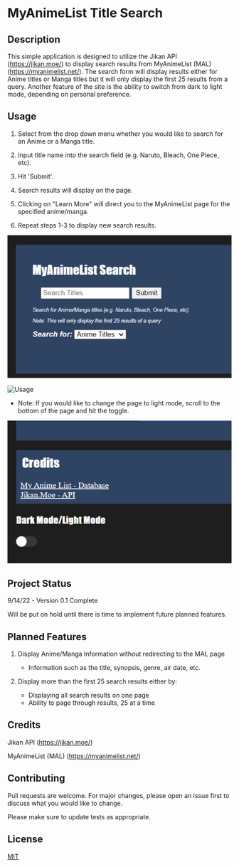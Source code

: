 # MyAnimeList Title Search

## Description

This simple application is designed to utilize the Jikan API (https://jikan.moe/) to display search results from MyAnimeList (MAL) (https://myanimelist.net/). The search form will display results either for Anime titles or Manga titles but it will only display the first 25 results from a query. Another feature of the site is the ability to switch from dark to light mode, depending on personal preference.

## Usage

1. Select from the drop down menu whether you would like to search for an Anime or a Manga title.

2. Input title name into the search field (e.g. Naruto, Bleach, One Piece, etc).

3. Hit 'Submit'.

4. Search results will display on the page.

5. Clicking on "Learn More" will direct you to the MyAnimeList page for the specified anime/manga.

6. Repeat steps 1-3 to display new search results.

![Usage](/images/UsageA.gif)

![Usage](/images/UsageC.gif)

* Note: If you would like to change the page to light mode, scroll to the bottom of the page and hit the toggle.

![Lightmode](/images/UsageB.gif)

## Project Status

9/14/22 - Version 0.1 Complete

Will be put on hold until there is time to implement future planned features.

## Planned Features

1. Display Anime/Manga Information without redirecting to the MAL page
    - Information such as the title, synopsis, genre, air date, etc.

2. Display more than the first 25 search results either by:
    - Displaying all search results on one page
    - Ability to page through results, 25 at a time

## Credits  

Jikan API (https://jikan.moe/)

MyAnimeList (MAL) (https://myanimelist.net/)


## Contributing 
Pull requests are welcome. For major changes, please open an issue first to discuss what you would like to change.

Please make sure to update tests as appropriate.

## License
[MIT](https://choosealicense.com/licenses/mit/)

